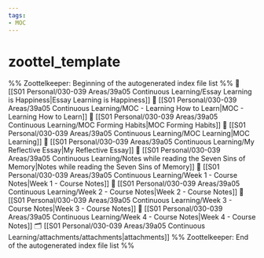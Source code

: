 ```yaml
---
tags: 
- MOC
---
```

# zoottel_template



%% Zoottelkeeper: Beginning of the autogenerated index file list  %%
📄 [[S01 Personal/030-039 Areas/39a05 Continuous Learning/Essay Learning is Happiness|Essay Learning is Happiness]]
📄 [[S01 Personal/030-039 Areas/39a05 Continuous Learning/MOC - Learning How to Learn|MOC - Learning How to Learn]]
📄 [[S01 Personal/030-039 Areas/39a05 Continuous Learning/MOC Forming Habits|MOC Forming Habits]]
📄 [[S01 Personal/030-039 Areas/39a05 Continuous Learning/MOC Learning|MOC Learning]]
📄 [[S01 Personal/030-039 Areas/39a05 Continuous Learning/My Reflective Essay|My Reflective Essay]]
📄 [[S01 Personal/030-039 Areas/39a05 Continuous Learning/Notes while reading the Seven Sins of Memory|Notes while reading the Seven Sins of Memory]]
📄 [[S01 Personal/030-039 Areas/39a05 Continuous Learning/Week 1 - Course Notes|Week 1 - Course Notes]]
📄 [[S01 Personal/030-039 Areas/39a05 Continuous Learning/Week 2 - Course Notes|Week 2 - Course Notes]]
📄 [[S01 Personal/030-039 Areas/39a05 Continuous Learning/Week 3 - Course Notes|Week 3 - Course Notes]]
📄 [[S01 Personal/030-039 Areas/39a05 Continuous Learning/Week 4 - Course Notes|Week 4 - Course Notes]]
🗂️ [[S01 Personal/030-039 Areas/39a05 Continuous Learning/attachments/attachments|attachments]]
%% Zoottelkeeper: End of the autogenerated index file list  %%

